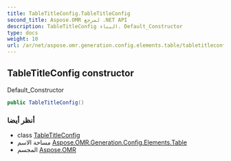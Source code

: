 ```yaml
---
title: TableTitleConfig.TableTitleConfig
second_title: Aspose.OMR لمرجع .NET API
description: TableTitleConfig البناء. Default_Constructor
type: docs
weight: 10
url: /ar/net/aspose.omr.generation.config.elements.table/tabletitleconfig/tabletitleconfig/
---
```

## TableTitleConfig constructor

Default_Constructor

```csharp
public TableTitleConfig()
```

### أنظر أيضا

* class [TableTitleConfig](../)
* مساحة الاسم [Aspose.OMR.Generation.Config.Elements.Table](../../tabletitleconfig/)
* المجسم [Aspose.OMR](../../../)


